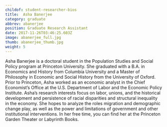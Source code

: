 ```yaml
---
childof: student-researcher-bios
title:  Asha Banerjee
category: graduate
abbrev: abanerjee
position: Graduate Research Assistant
date: 2017-11-26T03:46:25.603Z
image: abanerjee_full.jpg
thumb: abanerjee_thumb.jpg
weight: 5
---
```

Asha Banerjee is a doctoral student in the Population Studies and Social Policy program at Princeton University. She graduated with a B.A. in Economics and History from Columbia University and a Master of Philosophy in Economic and Social History from the University of Oxford. Prior to Princeton, Asha worked as an economic analyst in the Chief Economist’s Office at the U.S. Department of Labor and the Economic Policy Institute. Asha’s research interests focus on labor, unions, and the historical development and persistence of racial disparities and structural inequality in the economy. She hopes to analyze the roles migration and demographic change play, as well as the power and limitations of government and other institutional interventions. In her free time, you can find her at the Princeton Garden Theater or Labyrinth Books.
